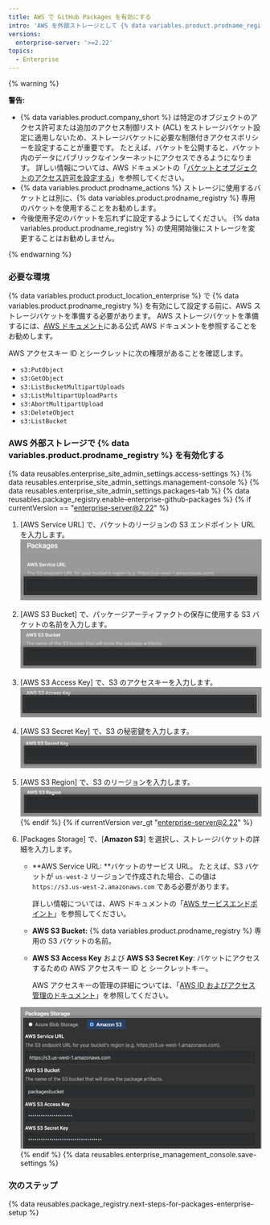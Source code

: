 ```yaml
---
title: AWS で GitHub Packages を有効にする
intro: 'AWS を外部ストレージとして {% data variables.product.prodname_registry %} を設定します。'
versions:
  enterprise-server: '>=2.22'
topics:
  - Enterprise
---
```


{% warning %}

**警告:**
- {% data variables.product.company_short %} は特定のオブジェクトのアクセス許可または追加のアクセス制御リスト (ACL) をストレージバケット設定に適用しないため、ストレージバケットに必要な制限付きアクセスポリシーを設定することが重要です。 たとえば、バケットを公開すると、バケット内のデータにパブリックなインターネットにアクセスできるようになります。 詳しい情報については、AWS ドキュメントの「[バケットとオブジェクトのアクセス許可を設定する](https://docs.aws.amazon.com/AmazonS3/latest/user-guide/set-permissions.html)」を参照してください。
- {% data variables.product.prodname_actions %} ストレージに使用するバケットとは別に、{% data variables.product.prodname_registry %} 専用のバケットを使用することをお勧めします。
- 今後使用予定のバケットを忘れずに設定するようにしてください。 {% data variables.product.prodname_registry %} の使用開始後にストレージを変更することはお勧めしません。

{% endwarning %}

### 必要な環境

{% data variables.product.product_location_enterprise %} で {% data variables.product.prodname_registry %} を有効にして設定する前に、AWS ストレージバケットを準備する必要があります。 AWS ストレージバケットを準備するには、[AWS ドキュメント](https://docs.aws.amazon.com/index.html)にある公式 AWS ドキュメントを参照することをお勧めします。

AWS アクセスキー ID とシークレットに次の権限があることを確認します。
  - `s3:PutObject`
  - `s3:GetObject`
  - `s3:ListBucketMultipartUploads`
  - `s3:ListMultipartUploadParts`
  - `s3:AbortMultipartUpload`
  - `s3:DeleteObject`
  - `s3:ListBucket`

### AWS 外部ストレージで {% data variables.product.prodname_registry %} を有効化する

{% data reusables.enterprise_site_admin_settings.access-settings %}
{% data reusables.enterprise_site_admin_settings.management-console %}
{% data reusables.enterprise_site_admin_settings.packages-tab %}
{% data reusables.package_registry.enable-enterprise-github-packages %}
{% if currentVersion == "enterprise-server@2.22" %}
1. [AWS Service URL] で、バケットのリージョンの S3 エンドポイント URL を入力します。 ![[AWS Service URL] フィールド](/assets/images/enterprise/site-admin-settings/storage-service-url.png)
1. [AWS S3 Bucket] で、パッケージアーティファクトの保存に使用する S3 バケットの名前を入力します。 ![[AWS S3 Bucket] フィールド](/assets/images/enterprise/site-admin-settings/aws-s3-bucket.png)
1. [AWS S3 Access Key] で、S3 のアクセスキーを入力します。 ![[AWS S3 Access Key] フィールド](/assets/images/enterprise/site-admin-settings/aws-s3-access-key.png)
1. [AWS S3 Secret Key] で、S3 の秘密鍵を入力します。 ![[AWS S3 Secret Key] フィールド](/assets/images/enterprise/site-admin-settings/aws-s3-secret-key.png)
1. [AWS S3 Region] で、S3 のリージョンを入力します。 ![[AWS S3 Region] フィールド](/assets/images/enterprise/site-admin-settings/aws-s3-region.png)
{% endif %}
{% if currentVersion ver_gt "enterprise-server@2.22" %}
1. [Packages Storage] で、[**Amazon S3**] を選択し、ストレージバケットの詳細を入力します。
    - **AWS Service URL: **バケットのサービス URL。 たとえば、S3 バケットが `us-west-2` リージョンで作成された場合、この値は `https://s3.us-west-2.amazonaws.com` である必要があります。

      詳しい情報については、AWS ドキュメントの「[AWS サービスエンドポイント](https://docs.aws.amazon.com/general/latest/gr/rande.html)」を参照してください。

    - **AWS S3 Bucket:** {% data variables.product.prodname_registry %} 専用の S3 バケットの名前。
    - **AWS S3 Access Key** および **AWS S3 Secret Key**: バケットにアクセスするための AWS アクセスキー ID と シークレットキー。

      AWS アクセスキーの管理の詳細については、「[AWS ID およびアクセス管理のドキュメント](https://docs.aws.amazon.com/iam/index.html)」を参照してください。

    ![S3 AWS バケットの詳細入力ボックス](/assets/images/help/package-registry/s3-aws-storage-bucket-details.png)
{% endif %}
{% data reusables.enterprise_management_console.save-settings %}

### 次のステップ

{% data reusables.package_registry.next-steps-for-packages-enterprise-setup %}
